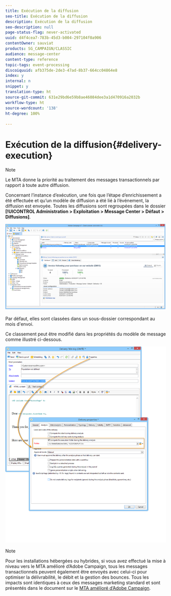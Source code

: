 ```yaml
---
title: Exécution de la diffusion
seo-title: Exécution de la diffusion
description: Exécution de la diffusion
seo-description: null
page-status-flag: never-activated
uuid: d4f4cea7-783b-45d3-b004-297104f0a906
contentOwner: sauviat
products: SG_CAMPAIGN/CLASSIC
audience: message-center
content-type: reference
topic-tags: event-processing
discoiquuid: afb375de-2de3-47ad-8b37-664cc04864e8
index: y
internal: n
snippet: y
translation-type: ht
source-git-commit: 631e29bd6e59b8ae46084dee3a1d470916a2032b
workflow-type: ht
source-wordcount: '138'
ht-degree: 100%

---
```



# Exécution de la diffusion{#delivery-execution}

>[!NOTE]
>
>Le MTA donne la priorité au traitement des messages transactionnels par rapport à toute autre diffusion.

Concernant l’instance d’exécution, une fois que l’étape d’enrichissement a été effectuée et qu’un modèle de diffusion a été lié à l’événement, la diffusion est envoyée. Toutes les diffusions sont regroupées dans le dossier **[!UICONTROL Administration > Exploitation > Message Center > Défaut > Diffusions]**.

![](assets/messagecenter_deliveries_execinstances_001.png)

Par défaut, elles sont classées dans un sous-dossier correspondant au mois d&#39;envoi.

Ce classement peut être modifié dans les propriétés du modèle de message comme illustré ci-dessous.

![](assets/messagecenter_deliveries_properties_001.png)

>[!NOTE]
>
>Pour les installations hébergées ou hybrides, si vous avez effectué la mise à niveau vers le MTA amélioré d’Adobe Campaign, tous les messages transactionnels peuvent également être envoyés avec celui-ci pour optimiser la délivrabilité, le débit et la gestion des bounces. Tous les impacts sont identiques à ceux des messages marketing standard et sont présentés dans le document sur le [MTA amélioré d’Adobe Campaign](https://helpx.adobe.com/campaign/kb/acc-campaign-enhanced-mta.html).